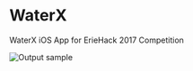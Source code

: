 # WaterX
WaterX iOS App for ErieHack 2017 Competition 

![Output sample](https://j.gifs.com/r8VY44.gif)
